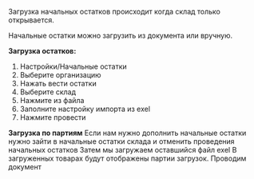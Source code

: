 Загрузка начальных остатков происходит когда склад только открывается. 

Начальные остатки можно загрузить из документа или вручную.

**Загрузка остатков:**
1. Настройки/Начальные остатки
2. Выберите организацию
3. Нажать вести остатки
4. Выберите склад 
5. Нажмите из файла
6. Заполните настройку импорта из exel
7. Нажмите провести

**Загрузка по партиям**
Если нам нужно дополнить начальные остатки нужно зайти в начальные остатки склада и отменить проведения начальных остатков
Затем мы загружаем оставшийся файл exel
В загруженных товарах будут отображены партии загрузок. 
Проводим документ
